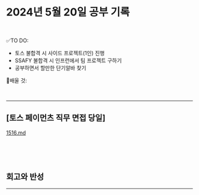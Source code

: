 # 2024년 5월 20일 공부 기록 

<br>

✅TO DO: 

- 토스 불합격 시 사이드 프로젝트(1인) 진행
- SSAFY 불합격 시 인프런에서 팀 프로젝트 구하기
- 공부하면서 할만한 단기알바 찾기



💭배울 것:


<br>

---

## [토스 페이먼츠 직무 면접 당일]


[1516.md](..%2F..%2F..%2FAlgorithm%2FSolvedProblem%2F%EA%B7%B8%EB%9E%98%ED%94%84%2F%EC%9C%84%EC%83%81%EC%A0%95%EB%A0%AC%2F1516%2F1516.md)



<br><br><br>





## 회고와 반성

---
